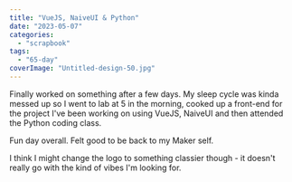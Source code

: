 ```yaml
---
title: "VueJS, NaiveUI & Python"
date: "2023-05-07"
categories: 
  - "scrapbook"
tags: 
  - "65-day"
coverImage: "Untitled-design-50.jpg"
---
```

<!--more-->

Finally worked on something after a few days. My sleep cycle was kinda messed up so I went to lab at 5 in the morning, cooked up a front-end for the project I've been working on using VueJS, NaiveUI and then attended the Python coding class.

Fun day overall. Felt good to be back to my Maker self.

I think I might change the logo to something classier though - it doesn't really go with the kind of vibes I'm looking for.
